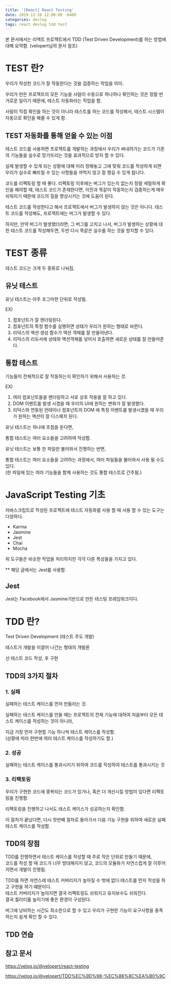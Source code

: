 ```yaml
---
title: '[React] React Testing'
date: 2019-12-26 12:00:00 -0400
categories: devlog
tags: react devlog tdd test
---
```


본 문서에서는 리액트 프로젝트에서 TDD (Test Driven Development)를 하는 방법에 대해 요약함. (velopert님의 문서 참조)

# TEST 란?

우리가 작성한 코드가 잘 작동한다는 것을 검증하는 작업을 의미.

우리가 만든 프로젝트의 모든 기능을 사람이 수동으로 하나하나 확인하는 것은 정말 번거로운 일이기 때문에, 테스트 자동화라는 작업을 함.

사람이 직접 확인을 하는 것이 아니라 테스트를 하는 코드를 작성해서, 테스트 시스템이 자동으로 확인을 해줄 수 있게 함.

## TEST 자동화를 통해 얻을 수 있는 이점

테스트 코드를 사용하면 프로젝트를 개발하는 과정에서 우리가 써내려가는 코드가 기존의 기능들을 실수로 망가뜨리는 것을 효과적으로 방지 할 수 있다.

실제 발생할 수 있게 되는 상황에 대해 미리 정해놓고 그에 맞춰 코드를 작성하게 되면 우리가 실수로 빠뜨릴 수 있는 사항들을 까먹지 않고 잘 챙길 수 있게 됩니다.

코드를 리팩토링 할 때 좋다. 리팩토링 이후에는 버그가 있는지 없는지 정말 세밀하게 확인을 해야할 때, 테스트 코드가 존재한다면, 이전과 똑같이 작동하는지 검증하는게 매우 쉬워지기 때문에 코드의 질을 향상시키는 것에 도움이 된다.

테스트 코드를 작성한다고 해서 프로젝트에서 버그가 발생하지 않는 것은 아니다. 테스트 코드를 작성해도, 프로젝트에는 버그가 발생할 수 있다.

하지만, 만약 버그가 발생했더라면, 그 버그를 고치고 나서, 버그가 발생하는 상황에 대한 테스트 코드를 작성해두면, 두번 다시 똑같은 실수를 하는 것을 방지할 수 있다.

# TEST 종류

테스트 코드는 크게 두 종류로 나눠짐.

## 유닛 테스트

유닛 테스트는 아주 조그마한 단위로 작성됨.

EX)

1. 컴포넌트가 잘 렌더링된다.
2. 컴포넌트의 특정 함수를 실행하면 상태가 우리가 원하는 형태로 바뀐다.
3. 리덕스의 액션 생성 함수가 액션 객체를 잘 만들어낸다.
4. 리덕스의 리듀서에 상태와 액션객체를 넣어서 호출하면 새로운 상태를 잘 만들어준다.

## 통합 테스트

기능들이 전체적으로 잘 작동하는지 확인하기 위해서 사용하는 것.

EX)

1. 여러 컴포넌트들을 렌더링하고 서로 상호 작용을 잘 하고 있다.
2. DOM 이벤트를 발생 시켰을 때 우리의 UI에 원하는 변화가 잘 발생했다.
3. 리덕스와 연동된 컨테이너 컴포넌트의 DOM 에 특정 이벤트를 발생시켰을 때 우리가 원하는 액션이 잘 디스패치 된다.

유닛 테스트는 하나에 초점을 둔다면,

통합 테스트는 여러 요소들을 고려하여 작성함.

유닛 테스트는 보통 한 파일만 불러와서 진행하는 반면,

통합 테스트는 여러 요소들을 고려하는 과정에서, 여러 파일들을 불러와서 사용 될 수도 있다. <br/> (한 파일에 있는 여러 기능들을 함께 사용하는 것도 통합 테스트로 간주됨.)

# JavaScript Testing 기초

자바스크립트로 작성된 프로젝트에 테스트 자동화를 사용 할 때 사용 할 수 있는 도구는 다양하다.

- Karma
- Jasmine
- Jest
- Chai
- Mocha

위 도구들은 비슷한 작업을 처리하지만 각각 다른 특성들을 가지고 있다.

\*\* 해당 글에서는 Jest를 사용함.

## Jest

Jest는 Facebook에서 Jasmine기반으로 만든 테스팅 프레임워크이다.

# TDD 란?

Test Driven Development (테스트 주도 개발)

테스트가 개발을 이끌어 나간는 형태의 개발론

선 테스트 코드 작성, 후 구현

## TDD의 3가지 절차

### 1. 실패

실패하는 테스트 케이스를 먼저 만들라는 것.

실패하는 테스트 케이스를 만들 때는 프로젝트의 전체 기능에 대하여 처음부터 모든 테스트 케이스를 작성하는 것이 아니라,

지금 가장 먼저 구현할 기능 하나씩 테스트 케이스를 작성함. <br/> (상황에 따라 한번에 여러 테스트 케이스를 작성하기도 함.)

### 2. 성공

실패하는 테스트 케이스를 통과시키기 위하여 코드를 작성하여 테스트를 통과시키는 것

### 3. 리팩토링

우리가 구현한 코드에 중복되는 코드가 있거나, 혹은 더 개선시킬 방법이 있다면 리팩토링을 진행함.

리팩토링을 진행하고 나서도 테스트 케이스가 성공하는지 확인함.

이 절차가 끝났다면, 다시 첫번째 절차로 돌아가서 다음 기능 구현을 위하여 새로운 실패 테스트 케이스를 작성함.

## TDD의 장점

TDD를 진행하면서 테스트 케이스를 작성할 때 주로 작은 단위로 만들기 때문에, <br/> 코드를 작성 할 때 코드가 너무 방대해지지 않고, 코드의 모듈화가 자연스럽게 잘 이루어지면서 개발이 진행됨.

TDD를 하면 자연스레 테스트 커버리지가 높아질 수 밖에 없다.테스트를 먼저 작성을 하고 구현을 하기 떄문이다.<br/> 테스트 커버리지가 높아지면 결국 리팩토링도 쉬워지고 유지보수도 쉬워진다.<br/> 결국 퀄리티를 높이기에 좋은 환경이 구성된다.

버그에 낭비하는 시간도 최소한으로 할 수 있고 우리가 구현한 기능이 요구사항을 충족하는지 쉽게 확인 할 수 있다.

## TDD 연습

## 참고 문서

https://velog.io/@velopert/react-testing

https://velog.io/@velopert/TDD%EC%9D%98-%EC%86%8C%EA%B0%9C
